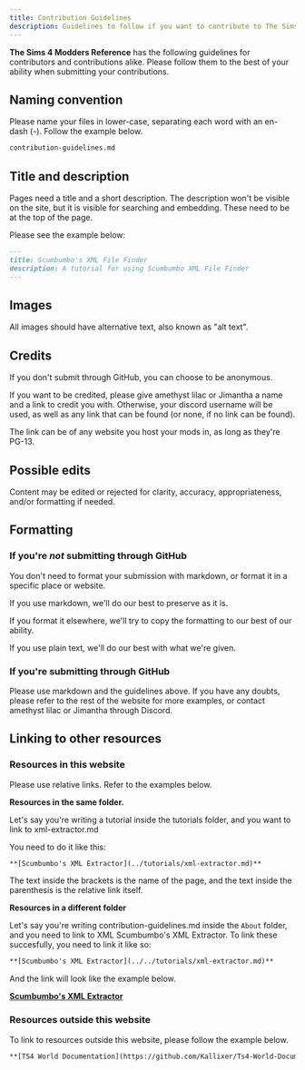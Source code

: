 ```yaml
---
title: Contribution Guidelines
description: Guidelines to follow if you want to contribute to The Sims 4 Modders Reference
---
```


**The Sims 4 Modders Reference** has the following guidelines for contributors and contributions alike. Please follow them to the best of your ability when submitting your contributions.

## Naming convention
Please name your files in lower-case, separating each word with an en-dash (-). Follow the example below.

```markdown
contribution-guidelines.md
```

## Title and description 
Pages need a title and a short description. The description won't be visible on the site, but it is visible for searching and embedding. 
These need to be at the top of the page.

Please see the example below:
```markdown
---
title: Scumbumbo's XML File Finder
description: A tutorial for using Scumbumbo XML File Finder
---
```

## Images

All images should have alternative text, also known as "alt text".

## Credits

If you don't submit through GitHub, you can choose to be anonymous. 

If you want to be credited, please give amethyst lilac or Jimantha a name and a link to credit you with. Otherwise, your discord username will be used, as well as any link that can be found (or none, if no link can be found).

The link can be of any website you host your mods in, as long as they're PG-13.

## Possible edits

Content may be edited or rejected for clarity, accuracy, appropriateness, and/or formatting if needed.

## Formatting

### If you're *not* submitting through GitHub

You don't need to format your submission with markdown, or format it in a specific place or website.

If you use markdown, we'll do our best to preserve as it is.

If you format it elsewhere, we'll try to copy the formatting to our best of our ability.

If you use plain text, we'll do our best with what we're given.

### If you're submitting through GitHub

Please use markdown and the guidelines above. If you have any doubts, please refer to the rest of the website for more examples, or contact amethyst lilac or Jimantha through Discord.

<!--Note: If other modders want to be reached out for solving these questions, let me know!-->

## Linking to other resources

### Resources in this website

Please use relative links. Refer to the examples below.

**Resources in the same folder.**

Let's say you're writing a tutorial inside the tutorials folder, and you want to link to xml-extractor.md

You need to do it like this:

```markdown
**[Scumbumbo's XML Extractor](../tutorials/xml-extractor.md)**
```
The text inside the brackets is the name of the page, and the text inside the parenthesis is the relative link itself.

**Resources in a different folder**

Let's say you're writing contribution-guidelines.md inside the `About` folder, and you need to link to XML Scumbumbo's XML Extractor. To link these succesfully, you need to link it like so:

```markdown
**[Scumbumbo's XML Extractor](../../tutorials/xml-extractor.md)**
```
And the link will look like the example below.

**[Scumbumbo's XML Extractor](../../tutorials/xml-extractor)**

### Resources outside this website

To link to resources outside this website, please follow the example below.

```markdown
**[TS4 World Documentation](https://github.com/Kallixer/Ts4-World-Documentation)**
```